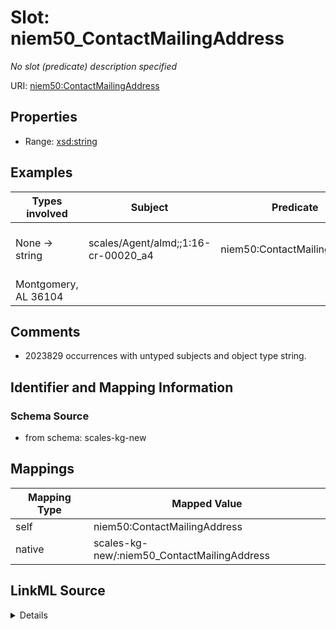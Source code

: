 

# Slot: niem50_ContactMailingAddress


_No slot (predicate) description specified_





URI: [niem50:ContactMailingAddress](http://release.niem.gov/niem/niem-core/5.0/ContactMailingAddress)



<!-- no inheritance hierarchy -->








## Properties

* Range: [xsd:string](xsd:string)






## Examples

| Types involved | Subject | Predicate | Object |
| --- | --- | --- | --- |
| None → string | scales/Agent/almd;;1:16-cr-00020_a4 | niem50:ContactMailingAddress | 817 South Court Street
Montgomery, AL 36104 |


## Comments

* 2023829 occurrences with untyped subjects and object type string.

## Identifier and Mapping Information







### Schema Source


* from schema: scales-kg-new




## Mappings

| Mapping Type | Mapped Value |
| ---  | ---  |
| self | niem50:ContactMailingAddress |
| native | scales-kg-new/:niem50_ContactMailingAddress |




## LinkML Source

<details>
```yaml
name: niem50_ContactMailingAddress
description: No slot (predicate) description specified
comments:
- 2023829 occurrences with untyped subjects and object type string.
examples:
- description: None → string
  object:
    example_object: '817 South Court Street

      Montgomery, AL 36104'
    example_object_type: string
    example_predicate: niem50:ContactMailingAddress
    example_subject: scales/Agent/almd;;1:16-cr-00020_a4
    example_subject_type: None
from_schema: scales-kg-new
rank: 1000
slot_uri: niem50:ContactMailingAddress
alias: niem50_ContactMailingAddress
range: string

```
</details>